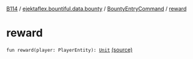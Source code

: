 [B114](../../index.md) / [ejektaflex.bountiful.data.bounty](../index.md) / [BountyEntryCommand](index.md) / [reward](./reward.md)

# reward

`fun reward(player: PlayerEntity): `[`Unit`](https://kotlinlang.org/api/latest/jvm/stdlib/kotlin/-unit/index.html) [(source)](https://github.com/ejektaflex/Bountiful/tree/develop/src/main/kotlin/ejektaflex/bountiful/data/bounty/BountyEntryCommand.kt#L27)